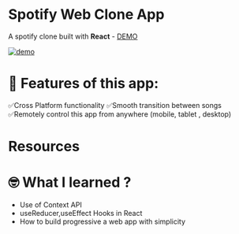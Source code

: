 
# Spotify Web Clone App

A spotify clone built with <strong>React</strong> - [DEMO]()

<a href="" ><img src="https://github.com/namratapdr/spotify-clone/blob/master/demo/platify.gif" alt="demo"></a>


# 📖 Features of this app:
✅Cross Platform functionality
✅Smooth transition between songs
✅Remotely control this app from anywhere (mobile, tablet , desktop)

# Resources 


# 🤓 What I learned ?
 - Use of Context API
 - useReducer,useEffect Hooks in React
 - How to build progressive a web app with simplicity
